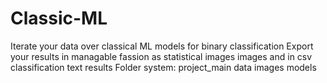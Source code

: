 # Classic-ML
Iterate your data over classical ML models for binary classification
Export your results in managable fassion as statistical images images and in csv classification text results
Folder system:
project_main
  data            images            models
